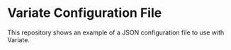 # Variate Configuration File

This repository shows an example of a JSON configuration file to use with Variate.


